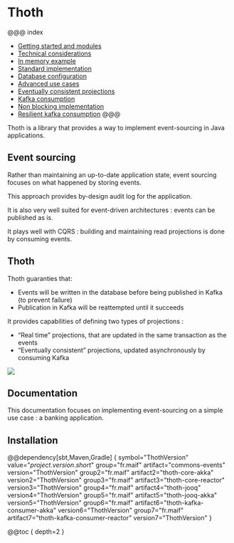 # Thoth


@@@ index

* [Getting started and modules](getting-started.md)
* [Technical considerations](technical-considerations.md)
* [In memory example](banking.md)
* [Standard implementation](standard/index.md)
* [Database configuration](database-configuration.md)
* [Advanced use cases](advanced/index.md)
* [Eventually consistent projections](eventually-consistent-projection.md)
* [Kafka consumption](kafka-consumption.md)
* [Non blocking implementation](non-blocking/index.md)
* [Resilient kafka consumption](resilient-kafka-consumption.md)
@@@ 

Thoth is a library that provides a way to implement event-sourcing in Java applications.

## Event sourcing

Rather than maintaining an up-to-date application state, event sourcing focuses on what happened by storing events.

This approach provides by-design audit log for the application.

It is also very well suited for event-driven architectures : events can be published as is.

It plays well with CQRS : building and maintaining read projections is done by consuming events.

## Thoth

Thoth guaranties that:

* Events will be written in the database before being published in Kafka (to prevent failure)
* Publication in Kafka will be reattempted until it succeeds

It provides capabilities of defining two types of projections :

* “Real time” projections, that are updated in the same transaction as the events
* “Eventually consistent” projections, updated asynchronously by consuming Kafka

![](img/thoth_event_sourcing.jpg)

## Documentation

This documentation focuses on implementing event-sourcing on a simple use case : a banking application.


## Installation 

@@dependency[sbt,Maven,Gradle] {
    symbol="ThothVersion"
    value="$project.version.short$"
    group="fr.maif" artifact="commons-events" version="ThothVersion"
    group2="fr.maif" artifact2="thoth-core-akka" version2="ThothVersion"
    group3="fr.maif" artifact3="thoth-core-reactor" version3="ThothVersion"
    group4="fr.maif" artifact4="thoth-jooq" version4="ThothVersion"
    group5="fr.maif" artifact5="thoth-jooq-akka" version5="ThothVersion"
    group6="fr.maif" artifact6="thoth-kafka-consumer-akka" version6="ThothVersion"
    group7="fr.maif" artifact7="thoth-kafka-consumer-reactor" version7="ThothVersion"
}


@@toc { depth=2 }
